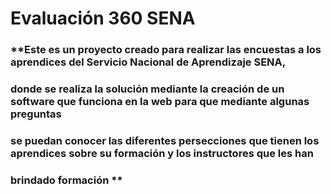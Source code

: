 # Evaluación 360 SENA

### **Este es un proyecto creado para realizar las encuestas a los aprendices del Servicio Nacional de Aprendizaje SENA,
### donde se realiza la solución mediante la creación de un software que funciona en la web para que mediante algunas preguntas
### se puedan conocer las diferentes persecciones que tienen los aprendices sobre su formación y los instructores que les han
### brindado formación **
